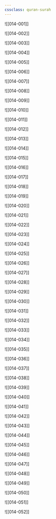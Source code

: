```yaml
---
cssclass: quran-surah
---
```


![[014-001]]

![[014-002]]

![[014-003]]

![[014-004]]

![[014-005]]

![[014-006]]

![[014-007]]

![[014-008]]

![[014-009]]

![[014-010]]

![[014-011]]

![[014-012]]

![[014-013]]

![[014-014]]

![[014-015]]

![[014-016]]

![[014-017]]

![[014-018]]

![[014-019]]

![[014-020]]

![[014-021]]

![[014-022]]

![[014-023]]

![[014-024]]

![[014-025]]

![[014-026]]

![[014-027]]

![[014-028]]

![[014-029]]

![[014-030]]

![[014-031]]

![[014-032]]

![[014-033]]

![[014-034]]

![[014-035]]

![[014-036]]

![[014-037]]

![[014-038]]

![[014-039]]

![[014-040]]

![[014-041]]

![[014-042]]

![[014-043]]

![[014-044]]

![[014-045]]

![[014-046]]

![[014-047]]

![[014-048]]

![[014-049]]

![[014-050]]

![[014-051]]

![[014-052]]

